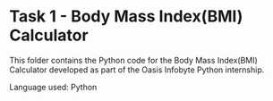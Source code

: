 # Task 1 - Body Mass Index(BMI) Calculator

This folder contains the Python code for the Body Mass Index(BMI) Calculator developed as part of the Oasis Infobyte Python internship.

Language used: Python
